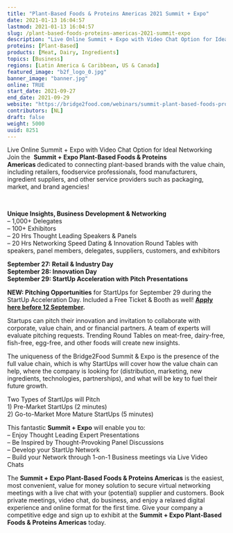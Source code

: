 ```yaml
---
title: "Plant-Based Foods & Proteins Americas 2021 Summit + Expo"
date: 2021-01-13 16:04:57
lastmod: 2021-01-13 16:04:57
slug: /plant-based-foods-proteins-americas-2021-summit-expo
description: "Live Online Summit + Expo with Video Chat Option for Ideal NetworkingJoin the  Summit + Expo Plant-Based Foods & Proteins Americas dedicated to connecting plant-based brands with the value chain, including retailers, foodservice professionals, food manufacturers, ingredient suppliers, and other service providers such as packaging, market, and brand agencies! "
proteins: [Plant-Based]
products: [Meat, Dairy, Ingredients]
topics: [Business]
regions: [Latin America & Caribbean, US & Canada]
featured_image: "b2f_logo_0.jpg"
banner_image: "banner.jpg"
online: TRUE
start_date: 2021-09-27
end_date: 2021-09-29
website: "https://bridge2food.com/webinars/summit-plant-based-foods-proteins-americas-2021/"
contributors: [NL]
draft: false
weight: 5000
uuid: 8251
---
```

<p>Live Online Summit + Expo with Video Chat Option for Ideal Networking<br />
Join the  <strong>Summit + Expo Plant-Based Foods & Proteins Americas</strong><strong> </strong>dedicated to connecting plant-based brands with the value chain, including retailers, foodservice professionals, food manufacturers, ingredient suppliers, and other service providers such as packaging, market, and brand agencies!</p>
<p> </p>
<p><strong>Unique Insights, Business Development & Networking</strong><br />
– 1,000+ Delegates<br />
– 100+ Exhibitors<br />
– 20 Hrs Thought Leading Speakers & Panels<br />
– 20 Hrs Networking Speed Dating & Innovation Round Tables with speakers, panel members, delegates, suppliers, customers, and exhibitors</p>
<p><strong>September 27: Retail & Industry Day<br />
September 28: Innovation Day<br />
September 29: StartUp Acceleration with Pitch Presentations</strong></p>
<p><strong>NEW: Pitching Opportunities</strong> for StartUps for September 29 during the StartUp Acceleration Day. Included a Free Ticket & Booth as well! <strong><a href="https://bridge2food.com/exclusive-offerfree-presentation-booth-ticketplant-based-foods-brands-start-ups-retailers-food-servicesummit-expo-plant-based-foods-proteins-americas-sept-27-29/">Apply here before 12 September</a>.</strong></p>
<p>Startups can pitch their innovation and invitation to collaborate with corporate, value chain, and or financial partners. A team of experts will evaluate pitching requests. Trending Round Tables on meat-free, dairy-free, fish-free, egg-free, and other foods will create new insights.</p>
<p>The uniqueness of the Bridge2Food Summit & Expo is the presence of the full value chain, which is why StartUps will cover how the value chain can help, where the company is looking for (distribution, marketing, new ingredients, technologies, partnerships), and what will be key to fuel their future growth.</p>
<p>Two Types of StartUps will Pitch<br />
1) Pre-Market StartUps (2 minutes)<br />
2) Go-to-Market More Mature StartUps (5 minutes)</p>
<p>This fantastic <strong>Summit + Expo</strong> will enable you to:<br />
– Enjoy Thought Leading Expert Presentations<br />
– Be Inspired by Thought-Provoking Panel Discussions<br />
– Develop your StartUp Network<br />
– Build your Network through 1-on-1 Business meetings via Live Video Chats</p>
<p>The <strong>Summit + Expo Plant-Based Foods & Proteins Americas</strong> is the easiest, most convenient, value for money solution to secure virtual networking meetings with a live chat with your (potential) supplier and customers. Book private meetings, video chat, do business, and enjoy a relaxed digital experience and online format for the first time. Give your company a competitive edge and sign up to exhibit at the <strong>Summit + Expo Plant-Based Foods & Proteins Americas</strong> today.</p>
